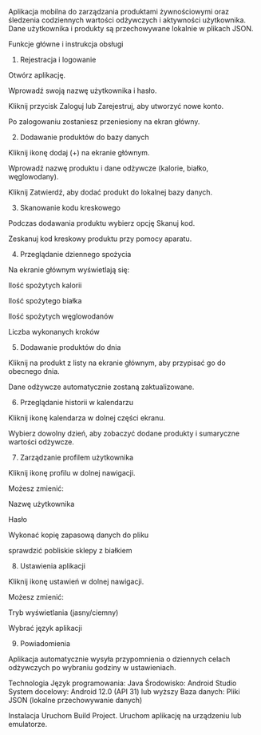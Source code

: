 Aplikacja mobilna do zarządzania produktami żywnościowymi oraz śledzenia codziennych wartości odżywczych i aktywności użytkownika.
Dane użytkownika i produkty są przechowywane lokalnie w plikach JSON.

Funkcje główne i instrukcja obsługi
1. Rejestracja i logowanie

  Otwórz aplikację.

  Wprowadź swoją nazwę użytkownika i hasło.

  Kliknij przycisk Zaloguj lub Zarejestruj, aby utworzyć nowe konto.

  Po zalogowaniu zostaniesz przeniesiony na ekran główny.

2. Dodawanie produktów do bazy danych

  Kliknij ikonę dodaj (+) na ekranie głównym.

  Wprowadź nazwę produktu i dane odżywcze (kalorie, białko, węglowodany).

  Kliknij Zatwierdź, aby dodać produkt do lokalnej bazy danych.

3. Skanowanie kodu kreskowego

  Podczas dodawania produktu wybierz opcję Skanuj kod.

  Zeskanuj kod kreskowy produktu przy pomocy aparatu.

4. Przeglądanie dziennego spożycia

  Na ekranie głównym wyświetlają się:

  Ilość spożytych kalorii

  Ilość spożytego białka

  Ilość spożytych węglowodanów

  Liczba wykonanych kroków

5. Dodawanie produktów do dnia

  Kliknij na produkt z listy na ekranie głównym, aby przypisać go do obecnego dnia.

  Dane odżywcze automatycznie zostaną zaktualizowane.

6. Przeglądanie historii w kalendarzu

  Kliknij ikonę kalendarza w dolnej części ekranu.

  Wybierz dowolny dzień, aby zobaczyć dodane produkty i sumaryczne wartości odżywcze.

7. Zarządzanie profilem użytkownika

  Kliknij ikonę profilu w dolnej nawigacji.

  Możesz zmienić:

  Nazwę użytkownika

  Hasło

  Wykonać kopię zapasową danych do pliku

  sprawdzić pobliskie sklepy z białkiem

8. Ustawienia aplikacji

  Kliknij ikonę ustawień w dolnej nawigacji.

  Możesz zmienić:

  Tryb wyświetlania (jasny/ciemny)

  Wybrać język aplikacji

9. Powiadomienia

  Aplikacja automatycznie wysyła przypomnienia o dziennych celach odżywczych po wybraniu godziny w ustawieniach.

Technologia
  Język programowania: Java
  Środowisko: Android Studio
  System docelowy: Android 12.0 (API 31) lub wyższy
  Baza danych: Pliki JSON (lokalne przechowywanie danych)

Instalacja
  Uruchom Build Project.
  Uruchom aplikację na urządzeniu lub emulatorze.

